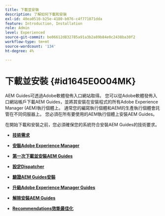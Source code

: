 ```yaml
---
title: 下載並安裝
description: 了解如何下載和安裝
exl-id: 40ea0510-b25e-4180-b076-c4f771071dda
feature: Introduction, Installation
role: Admin
level: Experienced
source-git-commit: be06612d832785a91a3b2a89b84e0c2438ba30f2
workflow-type: tm+mt
source-wordcount: '134'
ht-degree: 4%

---
```


# 下載並安裝 {#id1645E0O04MK}

AEM Guides可透過Adobe軟體發佈入口網站取得。 您可以從Adobe軟體發佈入口網站帳戶下載AEM Guides，並將其安裝在安裝程式的所有Adobe Experience Manager \(AEM\)執行個體上。 通常您的編寫執行個體和AEM的生產執行個體會託管在不同伺服器上。 您必須在所有要使用的AEM執行個體上安裝AEM Guides。

在開始下載和安裝之前，您必須確保您的系統符合安裝AEM Guides的技術要求。

- **[技術需求](download-install-technical-requirements.md)**

- **[安裝Adobe Experience Manager](download-install-aem.md)**

- **[第一次下載並安裝AEM Guides](download-install-aemg-first-time.md)**

- **[設定Dispatcher](download-install-configure-dispatcher.md)**

- **[驗證AEM Guides安裝](download-install-verify-aemg-installation.md)**

- **[升級Adobe Experience Manager Guides](upgrade-xml-documentation.md)**

- **[解除安裝AEM Guides](download-install-unistall-aemg.md)**

- **[Recommendations效能最佳化](download-install-recommend-perf-optimiz.md)**
